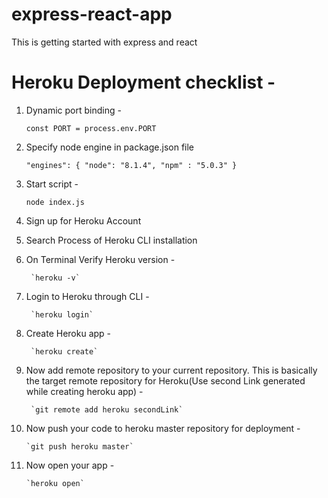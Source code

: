# express-react-app
This is getting started with express and react

# Heroku Deployment checklist -
1. Dynamic port binding - 

    `const PORT = process.env.PORT`
2. Specify node engine in package.json file

    `"engines": {
        "node": "8.1.4",
        "npm" : "5.0.3"
    }`
3. Start script -

    `node index.js`
4. Sign up for Heroku Account
5. Search Process of Heroku CLI installation
6. On Terminal Verify Heroku version - 

        `heroku -v`
7. Login to Heroku through CLI -

        `heroku login`
8. Create Heroku app - 

        `heroku create`
9. Now add remote repository to your current repository. This is basically the target remote repository for Heroku(Use second Link generated while creating heroku app) -
 
        `git remote add heroku secondLink`
10. Now push your code to heroku master repository for deployment - 
    
        `git push heroku master`
11. Now open your app -

        `heroku open`